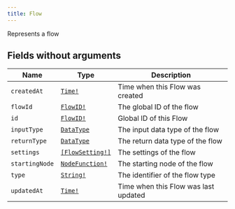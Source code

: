 ```yaml
---
title: Flow
---
```


Represents a flow

## Fields without arguments

| Name | Type | Description |
|------|------|-------------|
| `createdAt` | [`Time!`](../scalar/time.md) | Time when this Flow was created |
| `flowId` | [`FlowID!`](../scalar/flowid.md) | The global ID of the flow |
| `id` | [`FlowID!`](../scalar/flowid.md) | Global ID of this Flow |
| `inputType` | [`DataType`](../object/datatype.md) | The input data type of the flow |
| `returnType` | [`DataType`](../object/datatype.md) | The return data type of the flow |
| `settings` | [`[FlowSetting!]`](../object/flowsetting.md) | The settings of the flow |
| `startingNode` | [`NodeFunction!`](../object/nodefunction.md) | The starting node of the flow |
| `type` | [`String!`](../scalar/string.md) | The identifier of the flow type |
| `updatedAt` | [`Time!`](../scalar/time.md) | Time when this Flow was last updated |

